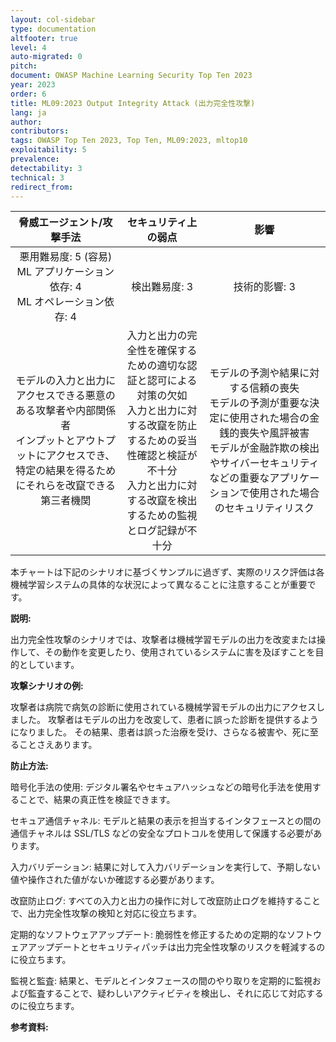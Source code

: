 ```yaml
---
layout: col-sidebar
type: documentation
altfooter: true
level: 4
auto-migrated: 0
pitch:
document: OWASP Machine Learning Security Top Ten 2023
year: 2023
order: 6
title: ML09:2023 Output Integrity Attack (出力完全性攻撃)
lang: ja
author:
contributors:
tags: OWASP Top Ten 2023, Top Ten, ML09:2023, mltop10
exploitability: 5
prevalence:
detectability: 3
technical: 3
redirect_from:
---
```


| 脅威エージェント/攻撃手法 | セキュリティ上の弱点 | 影響 |
|:-------------------------:|:--------------------:|:----:|
| 悪用難易度: 5 (容易)<br>ML アプリケーション依存: 4<br>ML オペレーション依存: 4<br> | 検出難易度: 3<br> | 技術的影響: 3<br> |
| モデルの入力と出力にアクセスできる悪意のある攻撃者や内部関係者<br>インプットとアウトプットにアクセスでき、特定の結果を得るためにそれらを改竄できる第三者機関 | 入力と出力の完全性を確保するための適切な認証と認可による対策の欠如<br>入力と出力に対する改竄を防止するための妥当性確認と検証が不十分<br>入力と出力に対する改竄を検出するための監視とログ記録が不十分 | モデルの予測や結果に対する信頼の喪失<br>モデルの予測が重要な決定に使用された場合の金銭的喪失や風評被害<br>モデルが金融詐欺の検出やサイバーセキュリティなどの重要なアプリケーションで使用された場合のセキュリティリスク |

本チャートは下記のシナリオに基づくサンプルに過ぎず、実際のリスク評価は各機械学習システムの具体的な状況によって異なることに注意することが重要です。



**説明:**

出力完全性攻撃のシナリオでは、攻撃者は機械学習モデルの出力を改変または操作して、その動作を変更したり、使用されているシステムに害を及ぼすことを目的としています。



**攻撃シナリオの例:**

攻撃者は病院で病気の診断に使用されている機械学習モデルの出力にアクセスしました。
攻撃者はモデルの出力を改変して、患者に誤った診断を提供するようになりました。
その結果、患者は誤った治療を受け、さらなる被害や、死に至ることさえあります。



**防止方法:**

暗号化手法の使用: デジタル署名やセキュアハッシュなどの暗号化手法を使用することで、結果の真正性を検証できます。



セキュア通信チャネル: モデルと結果の表示を担当するインタフェースとの間の通信チャネルは SSL/TLS などの安全なプロトコルを使用して保護する必要があります。



入力バリデーション: 結果に対して入力バリデーションを実行して、予期しない値や操作された値がないか確認する必要があります。


改竄防止ログ: すべての入力と出力の操作に対して改竄防止ログを維持することで、出力完全性攻撃の検知と対応に役立ちます。



定期的なソフトウェアアップデート: 脆弱性を修正するための定期的なソフトウェアアップデートとセキュリティパッチは出力完全性攻撃のリスクを軽減するのに役立ちます。



監視と監査: 結果と、モデルとインタフェースの間のやり取りを定期的に監視および監査することで、疑わしいアクティビティを検出し、それに応じて対応するのに役立ちます。



**参考資料:**

